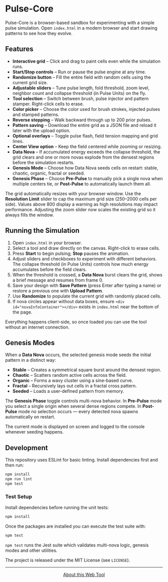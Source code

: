 # Pulse-Core

Pulse-Core is a browser-based sandbox for experimenting with a simple pulse simulation. Open `index.html` in a modern browser and start drawing patterns to see how they evolve.

## Features

- **Interactive grid** – Click and drag to paint cells even while the simulation runs.
- **Start/Stop controls** – Run or pause the pulse engine at any time.
- **Randomize button** – Fill the entire field with random cells using the current grid size.
- **Adjustable sliders** – Tune pulse length, fold threshold, zoom level, neighbor count and collapse threshold (in Pulse Units) on the fly.
- **Tool selection** – Switch between brush, pulse injector and pattern stamper. Right-click cells to erase.
- **Color picker** – Choose the color used for brush strokes, injected pulses and stamped patterns.
- **Reverse stepping** – Walk backward through up to 200 prior pulses.
- **Pattern saving** – Download the entire grid as a JSON file and reload it later with the upload option.
- **Optional overlays** – Toggle pulse flash, field tension mapping and grid lines.
- **Center View option** – Keep the field centered while zooming or resizing.
 - **Data Nova** – If accumulated energy exceeds the collapse threshold, the grid
  clears and one or more novas explode from the densest regions before the simulation restarts.
- **Genesis Mode** – Choose how Data Nova seeds cells on restart: stable, chaotic, organic, fractal or seeded.
- **Genesis Phase** – Choose **Pre-Pulse** to manually pick a single nova when multiple centers tie, or **Post-Pulse** to automatically launch them all.

The grid automatically resizes with your browser window. Use the **Resolution Limit** slider to cap the maximum grid size (250–2000 cells per side). Values above 800 display a warning as high resolutions may impact performance.
Adjusting the zoom slider now scales the existing grid so it always fills the window.

## Running the Simulation

1. Open `index.html` in your browser.
2. Select a tool and draw directly on the canvas. Right-click to erase cells.
3. Press **Start** to begin pulsing; **Stop** pauses the animation.
4. Adjust sliders and checkboxes to experiment with different behaviors. The collapse threshold (in Pulse Units) controls how much energy accumulates before the field clears.
5. When the threshold is crossed, a **Data Nova** burst clears the grid, shows a brief message and resumes from frame 0.
6. Save your design with **Save Pattern** (press Enter after typing a name) or restore a previous one with **Upload Pattern**.
7. Use **Randomize** to populate the current grid with randomly placed cells.
8. If nova circles appear without data boxes, ensure `<div id="novaInfoContainer"></div>` exists in `index.html` near the bottom of the page.

Everything happens client-side, so once loaded you can use the tool without an internet connection.

## Genesis Modes

When a **Data Nova** occurs, the selected genesis mode seeds the initial pattern in a distinct way:

- **Stable** – Creates a symmetrical square burst around the densest region.
- **Chaotic** – Scatters random active cells across the field.
- **Organic** – Forms a wavy cluster using a sine-based curve.
- **Fractal** – Recursively lays out cells in a fractal cross pattern.
- **Seeded** – Loads a user-defined pattern from memory.

The **Genesis Phase** toggle controls multi-nova behavior. In **Pre-Pulse** mode you select a single origin when several dense regions compete. In **Post-Pulse** mode no selection occurs — every detected nova spawns automatically on restart.

The current mode is displayed on screen and logged to the console whenever seeding happens.

## Development

This repository uses ESLint for basic linting. Install dependencies first and then run:

```sh
npm install
npm run lint
npm test
```

### Test Setup

Install dependencies before running the unit tests:

```sh
npm install
```

Once the packages are installed you can execute the test suite with:

```sh
npm test
```

`npm test` runs the Jest suite which validates multi-nova logic, genesis modes and other utilities.

The project is released under the MIT License (see `LICENSE`).

---

<p align="center">
  <a href="ABOUT.md" target="_blank">About this Web Tool</a>
</p>
